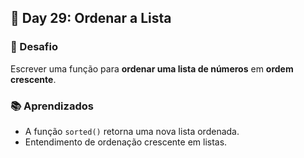 ## 📅 Day 29: Ordenar a Lista

### 🧩 Desafio  
Escrever uma função para **ordenar uma lista de números** em **ordem crescente**.


### 📚 Aprendizados

- A função `sorted()` retorna uma nova lista ordenada.
- Entendimento de ordenação crescente em listas.
